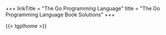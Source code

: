 +++
linkTitle = "The Go Programming Language"
title = "The Go Programming Language Book Solutions"
+++

{{< tgplhome >}}
